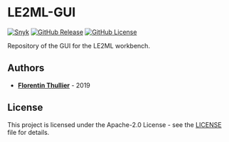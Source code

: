# LE2ML-GUI

[![Snyk](https://github.com/FlorentinTh/LE2ML-GUI/actions/workflows/dependencies.yml/badge.svg)](https://github.com/FlorentinTh/LE2ML-GUI/actions/workflows/dependencies.yml) [![GitHub Release](https://img.shields.io/github/release/FlorentinTh/LE2ML-GUI)](https://github.com/FlorentinTh/LE2ML-GUI/releases) [![GitHub License](https://img.shields.io/github/license/FlorentinTh/LE2ML-GUI)](https://github.com/FlorentinTh/LE2ML-GUI/blob/master/LICENSE)

Repository of the GUI for the LE2ML workbench.

## Authors

- [**Florentin Thullier**](https://github.com/FlorentinTh) - 2019

## License

This project is licensed under the Apache-2.0 License - see the [LICENSE](LICENSE) file for details.
